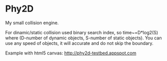 Phy2D
=====

My small collision engine.

For dinamic/static collision used binary search index, so  time~=D*log2(S) where (D-number of dynamic objects, S-number of static objects).
You can use any speed of objects, it will accurate and do not skip the boundary.


Example with html5 canvas: http://phy2d-testbed.appspot.com
